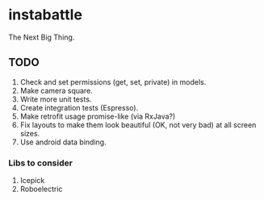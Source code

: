 # instabattle
The Next Big Thing.

## TODO
1. Check and set permissions (get, set, private) in models.
2. Make camera square.
3. Write more unit tests.
4. Create integration tests (Espresso).
5. Make retrofit usage promise-like (via RxJava?)
6. Fix layouts to make them look beautiful (OK, not very bad) at all screen sizes.
7. Use android data binding.

### Libs to consider
1. Icepick
2. Roboelectric
